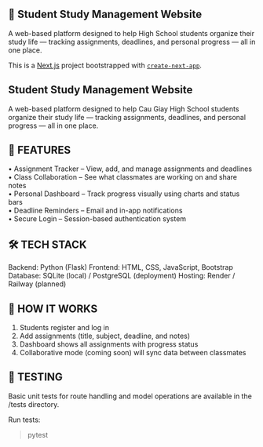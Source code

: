 🧠 Student Study Management Website
--------------------------------

A web-based platform designed to help High School students organize their study life — tracking assignments, deadlines, and personal progress — all in one place.  

This is a [Next.js](https://nextjs.org) project bootstrapped with [`create-next-app`](https://nextjs.org/docs/app/api-reference/cli/create-next-app).

Student Study Management Website
--------------------------------

A web-based platform designed to help Cau Giay High School students organize their study life — tracking assignments, deadlines, and personal progress — all in one place.


🚀 FEATURES
-----------
• Assignment Tracker – View, add, and manage assignments and deadlines  
• Class Collaboration – See what classmates are working on and share notes  
• Personal Dashboard – Track progress visually using charts and status bars  
• Deadline Reminders – Email and in-app notifications  
• Secure Login – Session-based authentication system


🛠️ TECH STACK
--------------
Backend: Python (Flask)
Frontend: HTML, CSS, JavaScript, Bootstrap
Database: SQLite (local) / PostgreSQL (deployment)
Hosting: Render / Railway (planned)

🧠 HOW IT WORKS
---------------
1. Students register and log in  
2. Add assignments (title, subject, deadline, and notes)  
3. Dashboard shows all assignments with progress status  
4. Collaborative mode (coming soon) will sync data between classmates

🧪 TESTING
----------
Basic unit tests for route handling and model operations are available in the /tests directory.

Run tests:
> pytest



